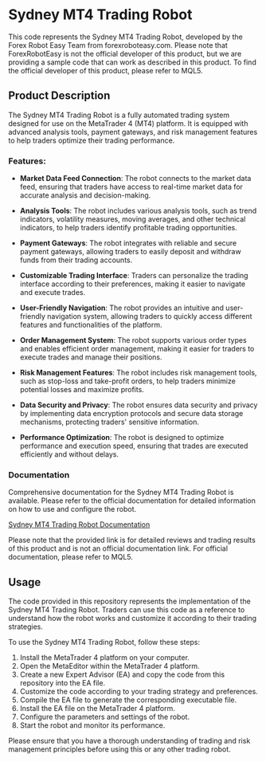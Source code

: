 # Sydney MT4 Trading Robot

This code represents the Sydney MT4 Trading Robot, developed by the Forex Robot Easy Team from forexroboteasy.com. Please note that ForexRobotEasy is not the official developer of this product, but we are providing a sample code that can work as described in this product. To find the official developer of this product, please refer to MQL5.

## Product Description

The Sydney MT4 Trading Robot is a fully automated trading system designed for use on the MetaTrader 4 (MT4) platform. It is equipped with advanced analysis tools, payment gateways, and risk management features to help traders optimize their trading performance.

### Features:
- **Market Data Feed Connection**: The robot connects to the market data feed, ensuring that traders have access to real-time market data for accurate analysis and decision-making.

- **Analysis Tools**: The robot includes various analysis tools, such as trend indicators, volatility measures, moving averages, and other technical indicators, to help traders identify profitable trading opportunities.

- **Payment Gateways**: The robot integrates with reliable and secure payment gateways, allowing traders to easily deposit and withdraw funds from their trading accounts.

- **Customizable Trading Interface**: Traders can personalize the trading interface according to their preferences, making it easier to navigate and execute trades.

- **User-Friendly Navigation**: The robot provides an intuitive and user-friendly navigation system, allowing traders to quickly access different features and functionalities of the platform.

- **Order Management System**: The robot supports various order types and enables efficient order management, making it easier for traders to execute trades and manage their positions.

- **Risk Management Features**: The robot includes risk management tools, such as stop-loss and take-profit orders, to help traders minimize potential losses and maximize profits.

- **Data Security and Privacy**: The robot ensures data security and privacy by implementing data encryption protocols and secure data storage mechanisms, protecting traders' sensitive information.

- **Performance Optimization**: The robot is designed to optimize performance and execution speed, ensuring that trades are executed efficiently and without delays.

### Documentation

Comprehensive documentation for the Sydney MT4 Trading Robot is available. Please refer to the official documentation for detailed information on how to use and configure the robot.

[Sydney MT4 Trading Robot Documentation](https://forexroboteasy.com/forex-robot-review/sydney-mt4-review-unbiased-forex-software-analysis/)

Please note that the provided link is for detailed reviews and trading results of this product and is not an official documentation link. For official documentation, please refer to MQL5.

## Usage

The code provided in this repository represents the implementation of the Sydney MT4 Trading Robot. Traders can use this code as a reference to understand how the robot works and customize it according to their trading strategies.

To use the Sydney MT4 Trading Robot, follow these steps:

1. Install the MetaTrader 4 platform on your computer.
2. Open the MetaEditor within the MetaTrader 4 platform.
3. Create a new Expert Advisor (EA) and copy the code from this repository into the EA file.
4. Customize the code according to your trading strategy and preferences.
5. Compile the EA file to generate the corresponding executable file.
6. Install the EA file on the MetaTrader 4 platform.
7. Configure the parameters and settings of the robot.
8. Start the robot and monitor its performance.

Please ensure that you have a thorough understanding of trading and risk management principles before using this or any other trading robot.
